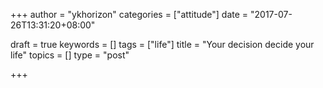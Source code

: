 +++
author = "ykhorizon"
categories = ["attitude"]
date = "2017-07-26T13:31:20+08:00"

draft = true
keywords = []
tags = ["life"]
title = "Your decision decide your life"
topics = []
type = "post"

+++


